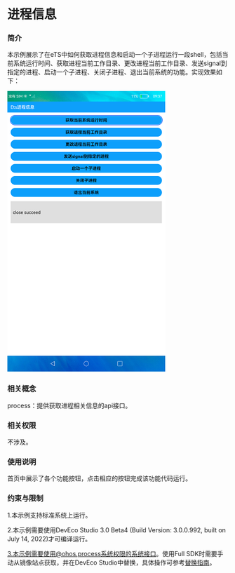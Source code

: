 # 进程信息

### 简介

本示例展示了在eTS中如何获取进程信息和启动一个子进程运行一段shell，包括当前系统运行时间、获取进程当前工作目录、更改进程当前工作目录、发送signal到指定的进程、启动一个子进程、关闭子进程、退出当前系统的功能。实现效果如下：

![main](screenshots/device/main.png)

### 相关概念

process：提供获取进程相关信息的api接口。

### 相关权限

不涉及。

### 使用说明

首页中展示了各个功能按钮，点击相应的按钮完成该功能代码运行。

### 约束与限制

1.本示例支持标准系统上运行。

2.本示例需要使用DevEco Studio 3.0 Beta4 (Build Version: 3.0.0.992, built on July 14, 2022)才可编译运行。

3.本示例需要使用@ohos.process系统权限的系统接口。使用Full SDK时需要手动从镜像站点获取，并在DevEco Studio中替换，具体操作可参考[替换指南](https://gitee.com/openharmony/docs/blob/master/zh-cn/application-dev/quick-start/full-sdk-switch-guide.md)。